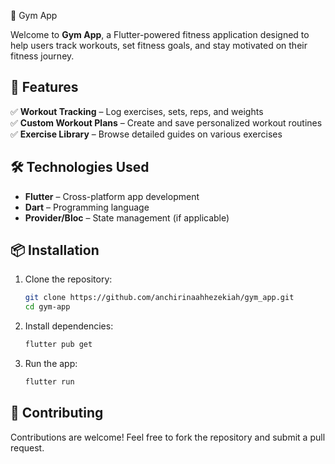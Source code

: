  💪 Gym App  

Welcome to **Gym App**, a Flutter-powered fitness application designed to help users track workouts, set fitness goals, and stay motivated on their fitness journey.  

## 🚀 Features  

✅ **Workout Tracking** – Log exercises, sets, reps, and weights  
✅ **Custom Workout Plans** – Create and save personalized workout routines  
✅ **Exercise Library** – Browse detailed guides on various exercises  

## 🛠️ Technologies Used  

- **Flutter** – Cross-platform app development  
- **Dart** – Programming language  
- **Provider/Bloc** – State management (if applicable)  


## 📦 Installation  

1. Clone the repository:  
   ```sh
   git clone https://github.com/anchirinaahhezekiah/gym_app.git
   cd gym-app
   ```  
2. Install dependencies:  
   ```sh
   flutter pub get
   ```  
3. Run the app:  
   ```sh
   flutter run
   ```  

## 🤝 Contributing  

Contributions are welcome! Feel free to fork the repository and submit a pull request.  



